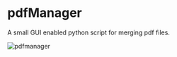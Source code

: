 # pdfManager

A small GUI enabled python script for merging pdf files.


 ![pdfmanager](https://user-images.githubusercontent.com/9108144/36064890-3a14aa48-0ebc-11e8-9c22-1922706a20f0.png)
